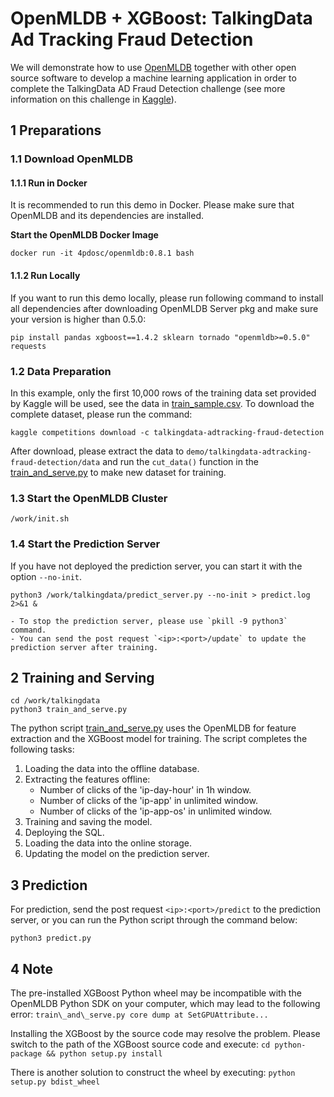 # OpenMLDB + XGBoost: TalkingData Ad Tracking Fraud Detection

We will demonstrate how to use [OpenMLDB](https://github.com/4paradigm/OpenMLDB) together with other open source software to develop a machine learning application in order to complete the TalkingData AD Fraud Detection challenge (see more information on this challenge in [Kaggle](https://www.kaggle.com/c/talkingdata-adtracking-fraud-detection/overview)).

## 1 Preparations

### 1.1 Download OpenMLDB

#### 1.1.1 Run in Docker

It is recommended to run this demo in Docker. Please make sure that OpenMLDB and its dependencies are installed.

**Start the OpenMLDB Docker Image**

```
docker run -it 4pdosc/openmldb:0.8.1 bash
```

#### 1.1.2 Run Locally

If you want to run this demo locally, please run following command to install all dependencies after downloading OpenMLDB Server pkg and make sure your version is higher than 0.5.0:
```
pip install pandas xgboost==1.4.2 sklearn tornado "openmldb>=0.5.0" requests
```


### 1.2 Data Preparation

In this example, only the first 10,000 rows of the training data set provided by Kaggle will be used, see the data in [train\_sample.csv](https://github.com/4paradigm/OpenMLDB/tree/main/demo/talkingdata-adtracking-fraud-detection).
To download the complete dataset, please run the command:
```
kaggle competitions download -c talkingdata-adtracking-fraud-detection
```
After download, please extract the data to `demo/talkingdata-adtracking-fraud-detection/data` and run the `cut_data()` function in the [train\_and\_serve.py](https://github.com/4paradigm/OpenMLDB/blob/main/demo/talkingdata-adtracking-fraud-detection/train_and_serve.py) to make new dataset for training.


### 1.3 Start the OpenMLDB Cluster

```
/work/init.sh
```

### 1.4 Start the Prediction Server

If you have not deployed the prediction server, you can start it with the option `--no-init`.

```
python3 /work/talkingdata/predict_server.py --no-init > predict.log 2>&1 &
```

```{tip}
- To stop the prediction server, please use `pkill -9 python3` command.
- You can send the post request `<ip>:<port>/update` to update the prediction server after training.
```


## 2 Training and Serving

```
cd /work/talkingdata
python3 train_and_serve.py
```
The python script [train\_and\_serve.py](https://github.com/4paradigm/OpenMLDB/blob/main/demo/talkingdata-adtracking-fraud-detection/train_and_serve.py) uses the OpenMLDB for feature extraction and the XGBoost model for training. 
The script completes the following tasks:

1. Loading the data into the offline database.
2. Extracting the features offline:
   * Number of clicks of the 'ip-day-hour' in 1h window.
   * Number of clicks of the 'ip-app' in unlimited window.
   * Number of clicks of the 'ip-app-os' in unlimited window.
3. Training and saving the model.
4. Deploying the SQL.
5. Loading the data into the online storage.
6. Updating the model on the prediction server.

## 3 Prediction

For prediction, send the post request  `<ip>:<port>/predict` to the prediction server, or you can run the Python script through the command below:
```
python3 predict.py
```

## 4 Note

The pre-installed XGBoost Python wheel may be incompatible with the OpenMLDB Python SDK on your computer, which may lead to the following error:
`train\_and\_serve.py core dump at SetGPUAttribute...`

Installing the XGBoost by the source code may resolve the problem. Please switch to the path of the XGBoost source code and execute:
`cd python-package && python setup.py install`

There is another solution to construct the wheel by executing:
`python setup.py bdist_wheel`
